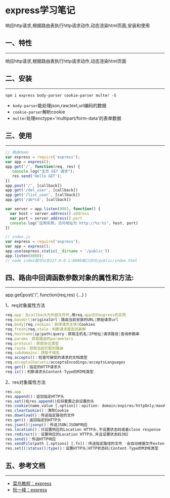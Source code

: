 <!-- 2017/5/12  -->

# express学习笔记

响应http请求,根据路由表执行http请求动作,动态渲染html页面,安装和使用

## 一、特性

---

响应http请求,根据路由表执行http请求动作,动态渲染html页面

## 二、安装

---

```shell
npm i express body-parser cookie-parser multer -S
```

- `body-parser`能处理json,raw,text,url编码的数据
- `cookie-parser`解析cookie
- `multer`处理enctype='multipart/form-data'的表单数据

## 三、使用

---

```js
// 路由demo
var express = require('express');
var app = express();
app.get('/', function(req, res) {
   console.log("主页 GET 请求");
   res.send('Hello GET');
})
app.post('/', [callback])
app.get('/del_user', [callback])
app.get('/list_user', [callback])
app.get('/ab*cd', [callback])

var server = app.listen(8081, function() {
  var host = server.address().address
  var port = server.address().port
  console.log("应用实例，访问地址为 http://%s:%s", host, port)
})
```

```js
// index.js
var express = require('express');
var app = express();
app.use(express.static(__dirname + '/public'))
app.listen(8080);
// node index就可以在127.0.0.1:8080端口访问/public/index.html
```

## 四、路由中回调函数参数对象的属性和方法:

---

app.get|post('/', function(req,res) {...} )

1、req对象属性方法

```js
req.app：当callback为外部文件时,用req.app访问express的实例
req.baseUrl|originalUrl：路由当前安装的URL|原始请求url
req.body|req.cookies：获得请求主体|Cookies
req.fresh|req.stale：判断请求是否还新鲜
req.hostname|ip|path|query：获取主机名|IP地址|请求路径|查询参数串
req.params：获取路由的parameters
req.protocol：获取协议类型
req.route：获取当前匹配的路由
req.subdomains：获取子域名
req.accepts()：检查可接受的请求的文档类型
req.acceptsCharsets/acceptsEncodings/acceptsLanguages
req.get()：指定的HTTP请求头
req.is()：判断请求头Content-Type的MIME类型
```

2、res对象属性方法

```js
res.app：
res.append()：追加指定HTTP头
res.set()在res.append()后将重置之前设置的头
res.cookie(name,value [,option])：opition: domain/expires/httpOnly/maxAge/path/secure/signed
res.clearCookie()：清除Cookie
res.download()：传送指定路径的文件
res.get()：返回指定的HTTP头
res.json()|jsonp()：传送JSON|JSONP响应
res.location()：只设置响应的Location HTTP头,不设置状态码或者close response
res.redirect()：设置响应的Location HTTP头,并且设置状态码302
res.send()：传送HTTP响应
res.sendFile(path [,options] [,fn])：传送指定路径的文件 -会自动根据文件extension设定Content-Type
res.set()|status()|type()：设置HTTP头|HTTP状态码|Content-Type的MIME类型
```

## 五、参考文档

---

- [菜鸟教程：express](http://www.runoob.com/nodejs/nodejs-express-framework.html)
- [阮一峰：express](http://javascript.ruanyifeng.com/nodejs/express.html)

